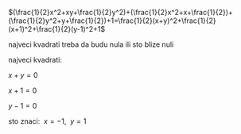 $(\frac{1}{2}x^2+xy+\frac{1}{2}y^2)+(\frac{1}{2}x^2+x+\frac{1}{2})+(\frac{1}{2}y^2+y+\frac{1}{2})+1=\frac{1}{2}(x+y)^2+\frac{1}{2}(x+1)^2+\frac{1}{2}(y-1)^2+1$

najveci kvadrati treba da budu nula ili sto blize nuli

najveci kvadrati:

$x+y=0$

$x+1=0$

$y-1=0$

sto znaci:   $\ x=-1,\ \ y=1$ 